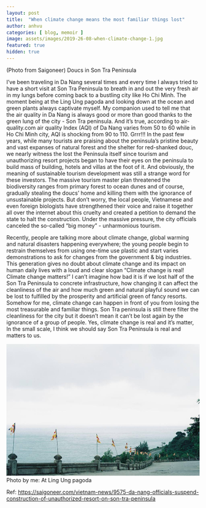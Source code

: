 ```yaml
---
layout: post
title:  "When climate change means the most familiar things lost"
author: anhvu
categories: [ blog, memoir ]
image: assets/images/2019-26-08-when-climate-change-1.jpg
featured: true
hidden: true
---
```

(Photo from Saigoneer) Doucs in Son Tra Peninsula

I’ve been traveling in Da Nang several times and every time I always tried to have a short visit at Son Tra Peninsula to breath in and out the very fresh air in my lungs before coming back to a bustling city like Ho Chi Minh. The moment being at the Ling Ung pagoda and looking down at the ocean and green plants always captivate myself. My companion used to tell me that the air quality in Da Nang is always good or more than good thanks to the green lung of the city - Son Tra peninsula. And it’s true, according to air-quality.com air quality Index (AQI) of Da Nang varies from 50 to 60 while in Ho Chi Minh city, AQI is shocking from 90 to 110. Grrr!!!
In the past few years, while many tourists are praising about the peninsula’s pristine beauty and vast expanses of natural forest and the shelter for red-shanked douc, we nearly witness the lost the Peninsula itself since tourism and unauthorizing resort projects began to have their eyes on the peninsula to build mass of building, hotels and villas at the foot of it. And obviously, the meaning of sustainable tourism development was still a strange word for these investors. The massive tourism master plan threatened the biodiversity ranges from primary forest to ocean dunes and of course, gradually stealing the doucs’ home and killing them with the ignorance of unsustainable projects.
But don’t worry, the local people, Vietnamese and even foreign biologists have strengthened their voice and raise it together all over the internet about this cruelty and created a petition to demand the state to halt the construction. Under the massive pressure, the city officials canceled the so-called “big money” -  unharmonious tourism.

Recently, people are talking more about climate change, global warming and natural disasters happening everywhere; the young people begin to restrain themselves from using one-time use plastic and start varies demonstrations to ask for changes from the government & big industries. This generation gives no doubt about climate change and its impact on human daily lives with a loud and clear slogan “Climate change is real! Climate change matters!”
I can’t imagine how bad it is if we lost half of the Son Tra Peninsula to concrete infrastructure, how changing it can affect the cleanliness of the air and how much green and natural playful sound we can be lost to fulfilled by the prosperity and artificial green of fancy resorts. Somehow for me, climate change can happen in front of you from losing the most treasurable and familiar things. Son Tra peninsula is still there filter the cleanliness for the city but it doesn’t mean it can’t be lost again by the ignorance of a group of people. Yes, climate change is real and it’s matter, In the small scale, I think we should say Son Tra Peninsula is real and matters to us.

 ![](assets/images/2019-26-08-when-climate-change-2.jpg)
 Photo by me: At Ling Ung pagoda

Ref:
https://saigoneer.com/vietnam-news/9575-da-nang-officials-suspend-construction-of-unauthorized-resort-on-son-tra-peninsula
